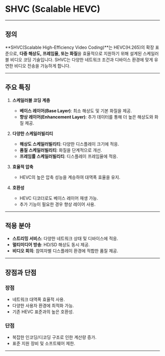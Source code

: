 # SHVC (Scalable HEVC)

---

## 정의
**SHVC(Scalable High-Efficiency Video Coding)**는 HEVC(H.265)의 확장 표준으로, **다중 해상도, 프레임율, 또는 화질**을 효율적으로 지원하기 위해 설계된 스케일러블 비디오 코딩 기술입니다. SHVC는 다양한 네트워크 조건과 디바이스 환경에 맞게 유연한 비디오 전송을 가능하게 합니다.

---

## 주요 특징

1. **스케일러블 코딩 계층**
   - **베이스 레이어(Base Layer)**: 최소 해상도 및 기본 화질을 제공.
   - **향상 레이어(Enhancement Layer)**: 추가 데이터를 통해 더 높은 해상도와 화질 제공.

2. **다양한 스케일러빌리티**
   - **해상도 스케일러빌리티**: 다양한 디스플레이 크기에 적응.
   - **품질 스케일러빌리티**: 화질을 단계적으로 개선.
   - **프레임률 스케일러빌리티**: 디스플레이 프레임율에 적응.

3. **효율적 압축**
   - HEVC의 높은 압축 성능을 계승하여 대역폭 효율을 유지.

4. **호환성**
   - HEVC 디코더로도 베이스 레이어 재생 가능.
   - 추가 기능이 필요한 경우 향상 레이어 사용.

---

## 적용 분야

- **스트리밍 서비스**: 다양한 네트워크 상태 및 디바이스에 적응.
- **멀티미디어 방송**: HD/SD 해상도 동시 제공.
- **비디오 회의**: 참여자별 디스플레이 환경에 적합한 품질 제공.

---

## 장점과 단점

### 장점
- 네트워크 대역폭 효율적 사용.
- 다양한 사용자 환경에 최적화 가능.
- 기존 HEVC 표준과의 높은 호환성.

### 단점
- 복잡한 인코딩/디코딩 구조로 인한 계산량 증가.
- 표준 지원 장비 및 소프트웨어 제한.

---
